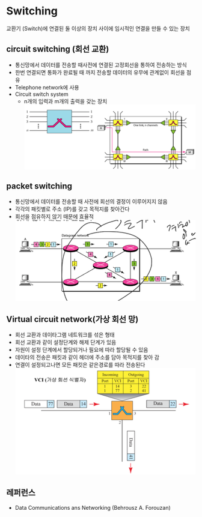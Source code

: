 # Switching
교환기 (Switch)에 연결된 둘 이상의 장치 사이에 임시적인 연결을 만들 수 있는 장치

## circuit switching (회선 교환)
- 통신망에서 데이터를 전송할 때사전에 연결된 고정회선을 통하여 전송하는 방식
- 한번 연결되면 통화가 완료될 때 까지 전송할 데이터의 유무에 관계없이 회선을 점유
- Telephone network에 사용
- Circuit switch system
    - n개의 입력과 m개의 출력을 갖는 장치
    ![07-Circuit-switch](07-Circuit-switch.png)
## packet switching
- 통신망에서 데이터를 전송할 때 사전에 회선의 결정이 이루어지지 않음
- 각각의 패킷별로 주소 (IP)를 갖고 목적지를 찾아간다
- 회선을 점유하지 않기 때문에 효율적
![07-packet-switch](./07-packet-switch.png)

## Virtual circuit network(가상 회선 망)
- 회선 교환과 데이타그램 네트워크를 섞은 형태
- 회선 교환과 같이 설정단계와 해제 단계가 있음
- 자원이 설정 단계에서 할당되거나 필요에 따라 할당될 수 있음
- 데이타의 전송은 패킷과 같이 헤더에 주소를 담아 목적지를 찾아 감
- 연결이 설정되고나면 모든 패킷은 같은경로를 따라 전송된다
![07-VCI](./07-VCI.png)

## 레퍼런스
- Data Communications ans Networking (Behrousz A. Forouzan)
